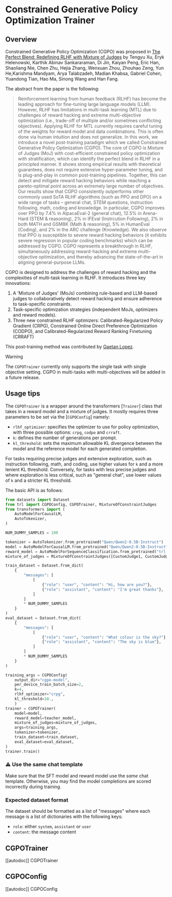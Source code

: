 # Constrained Generative Policy Optimization Trainer

## Overview

Constrained Generative Policy Optimization (CGPO) was proposed in [The Perfect Blend: Redefining RLHF with
Mixture of Judges](https://huggingface.co/papers/2306.13649) by Tengyu Xu, Eryk Helenowski, Karthik Abinav Sankararaman, Di Jin, Kaiyan Peng, Eric Han, Shaoliang Nie, Chen Zhu, Hejia Zhang, Wenxuan Zhou, Zhouhao Zeng, Yun He,Karishma Mandyam, Arya Talabzadeh, Madian Khabsa, Gabriel Cohen, Yuandong Tian, Hao Ma, Sinong Wang and Han Fang. 

The abstract from the paper is the following:

> Reinforcement learning from human feedback (RLHF) has become the leading approach for fine-tuning large language models (LLM). However, RLHF has limitations in multi-task learning (MTL) due to challenges of reward hacking and extreme multi-objective optimization (i.e., trade-off of multiple and/or sometimes conflicting objectives). Applying RLHF for MTL currently requires careful tuning of the weights for reward model and data combinations. This is often done via human intuition and does not generalize. In this work, we introduce a novel post-training paradigm which we called Constrained Generative Policy Optimization (CGPO). The core of CGPO is Mixture of Judges (MoJ) with cost-efficient constrained policy optimization with stratification, which can identify the perfect blend in RLHF in a principled manner. It shows strong empirical results with theoretical guarantees, does not require extensive hyper-parameter tuning, and is plug-and-play in common post-training pipelines. Together, this can detect and mitigate reward hacking behaviors while reaching a pareto-optimal point across an extremely large number of objectives.
Our results show that CGPO consistently outperforms other commonly used SoTA RLHF algorithms (such as PPO and DPO) on a wide range of tasks – general chat, STEM questions, instruction following, math, coding and knowledge. In particular, CGPO improves over PPO by 7.4% in AlpacaEval-2 (general chat), 12.5% in Arena-Hard (STEM & reasoning), 2% in IFEval (Instrcution Following), 2% in both MATH and GSM8K (Math & reasoning), 5% in HumanEval (Coding), and 2% in the ARC challenge (Knowledge). We also observe that PPO is susceptible to severe reward hacking behaviors (it exhibits severe regression in popular coding benchmarks) which can be addressed by CGPO. CGPO represents a breakthrough in RLHF, simultaneously addressing reward-hacking and extreme multi-objective optimization, and thereby advancing the state-of-the-art in aligning general-purpose LLMs.


CGPO is designed to address the challenges of reward hacking and the complexities of multi-task learning in RLHF. It introduces three key innovations:
1. A 'Mixture of Judges' (MoJs) combining rule-based and LLM-based judges to collaboratively detect reward hacking and ensure adherence to task-specific constraints.
2. Task-specific optimization strategies (independent MoJs, optimizers and reward models).
3. Three new constrained RLHF optimizers: Calibrated-Regularized Policy Gradient (CRPG), Constrained Online Direct Preference Optimization (CODPO), and Calibrated-Regularized Reward Ranking Finetuning (CRRAFT)

This post-training method was contributed by [Gaetan Lopez](https://github.com/gaetanlop).

> [!WARNING]
> The `CGPOTrainer` currently only supports the single task with single objective setting. CGPO in multi-tasks with multi-objectives will be added in a future release.

## Usage tips

The `CGPOTrainer` is a wrapper around the transformers [`Trainer`] class that takes in a reward model and a mixture of judges. It mostly requires three parameters to be set via the [`CGPOConfig`] namely:
* `rlhf_optimizer`: specifies the optimizer to use for policy optimization, with three possible options: `crpg`, `codpo` and `crraft`.
* `k`: defines the number of generations per prompt.
* `kl_threshold`: sets the maximum allowable KL divergence between the model and the reference model for each generated completion.

For tasks requiring precise judges and extensive exploration, such as instruction following, math, and coding, use higher values for `k` and a more lenient KL threshold. Conversely, for tasks with less precise judges and where exploration is less critical, such as "general chat",  use lower values of `k` and a stricter KL threshold.

The basic API is as follows:

```python
from datasets import Dataset
from trl import CGPOConfig, CGPOTrainer, MixtureOfConstraintJudges
from transformers import (
    AutoModelForCausalLM,
    AutoTokenizer,
)

NUM_DUMMY_SAMPLES = 100

tokenizer = AutoTokenizer.from_pretrained("Qwen/Qwen2-0.5B-Instruct")
model = AutoModelForCausalLM.from_pretrained("Qwen/Qwen2-0.5B-Instruct")
reward_model = AutoModelForSequenceClassification.from_pretrained("trl-lib/Qwen2-0.5B-Reward", num_labels=1)
mixture_of_judges = MixtureOfConstraintJudges([CustomJudge1, CustomJudge2])

train_dataset = Dataset.from_dict(
    {
        "messages": [
            [
                {"role": "user", "content": "Hi, how are you?"},
                {"role": "assistant", "content": "I'm great thanks"},
            ]
        ]
        * NUM_DUMMY_SAMPLES
    }
)
eval_dataset = Dataset.from_dict(
    {
        "messages": [
            [
                {"role": "user", "content": "What colour is the sky?"},
                {"role": "assistant", "content": "The sky is blue"},
            ]
        ]
        * NUM_DUMMY_SAMPLES
    }
)

training_args = CGPOConfig(
    output_dir="cgpo-model", 
    per_device_train_batch_size=2,
    k=4,
    rlhf_optimizer="crpg",
    kl_threshold=10.,
    )
trainer = CGPOTrainer(
    model=model,
    reward_model=teacher_model,
    mixture_of_judges=mixture_of_judges,
    args=training_args,
    tokenizer=tokenizer,
    train_dataset=train_dataset,
    eval_dataset=eval_dataset,
)
trainer.train()
```

### ⚠️ Use the same chat template

Make sure that the SFT model and reward model use the _same_ chat template. Otherwise, you may find the model completions are scored incorrectly during training.

### Expected dataset format

The dataset should be formatted as a list of "messages" where each message is a list of dictionaries with the following keys:
* `role`: either `system`, `assistant` or `user`
* `content`: the message content


## CGPOTrainer

[[autodoc]] CGPOTrainer

## CGPOConfig

[[autodoc]] CGPOConfig
